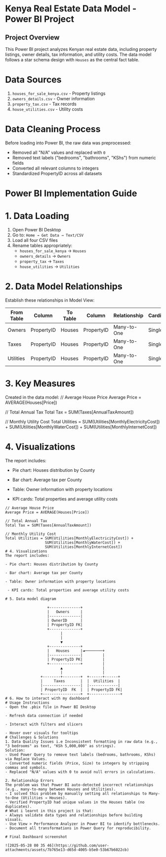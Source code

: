 # Kenya Real Estate Data Model - Power BI Project
## Project Overview
This Power BI project analyzes Kenyan real estate data, including property listings, owner details, tax information, and utility costs. The data model follows a star schema design with `Houses` as the central fact table.

# Data Sources
1. `houses_for_sale_kenya.csv` - Property listings
2. `owners_details.csv` - Owner information
3. `property_tax.csv` - Tax records
4. `house_utilities.csv` - Utility costs

# Data Cleaning Process
Before loading into Power BI, the raw data was preprocessed:
- Removed all "N/A" values and replaced with `0`
- Removed text labels ("bedrooms", "bathrooms", "KShs") from numeric fields
- Converted all relevant columns to integers
- Standardized PropertyID across all datasets

# Power BI Implementation Guide

# 1. Data Loading
1. Open Power BI Desktop
2. Go to: `Home → Get Data → Text/CSV`
3. Load all four CSV files
4. Rename tables appropriately:
   - `houses_for_sale_kenya` → `Houses`
   - `owners_details` → `Owners`
   - `property_tax` → `Taxes`
   - `house_utilities` → `Utilities`

# 2. Data Model Relationships
Establish these relationships in Model View:

| From Table  | Column     | To Table | Column     | Relationship | Cardinality  |
|-------------|------------|----------|------------|--------------|--------------|
| Owners      | PropertyID | Houses   | PropertyID | Many-to-One  | Single → 🔄  |
| Taxes       | PropertyID | Houses   | PropertyID | Many-to-One  | Single → 🔄  |
| Utilities   | PropertyID | Houses   | PropertyID | Many-to-One  | Single → 🔄  |

# 3. Key Measures
Created in the data model:
// Average House Price
Average Price = AVERAGE(Houses[Price])

// Total Annual Tax
Total Tax = SUM(Taxes[AnnualTaxAmount])

// Monthly Utility Cost
Total Utilities = SUM(Utilities[MonthlyElectricityCost]) + 
                  SUM(Utilities[MonthlyWaterCost]) +
                  SUM(Utilities[MonthlyInternetCost])
# 4. Visualizations
The report includes:

- Pie chart: Houses distribution by County

- Bar chart: Average tax per County

- Table: Owner information with property locations

 - KPI cards: Total properties and average utility costs
```dax
// Average House Price
Average Price = AVERAGE(Houses[Price])

// Total Annual Tax
Total Tax = SUM(Taxes[AnnualTaxAmount])

// Monthly Utility Cost
Total Utilities = SUM(Utilities[MonthlyElectricityCost]) + 
                  SUM(Utilities[MonthlyWaterCost]) +
                  SUM(Utilities[MonthlyInternetCost])
# 4. Visualizations
The report includes:

- Pie chart: Houses distribution by County

- Bar chart: Average tax per County

- Table: Owner information with property locations

 - KPI cards: Total properties and average utility costs

# 5. Data model diagram

                   +--------------+
                   |   Owners     |
                   |--------------|
                   | OwnerID      |
                   | PropertyID FK|
                   +--------------+
                         |
                         |
                         ▼
                   +--------------+
                   |   Houses     |◄────────+
                   |--------------|         |
                   | PropertyID PK|         |
                   +--------------+         |
                         ▲                  |
                         |                  |
                +--------+--------+  +------+------+
                |     Taxes       |  |  Utilities  |
                |-----------------|  |-------------|
                | PropertyID  FK  |  | PropertyID FK|
                +-----------------+  +--------------+
# 6. How to interact with my dashboard
# Usage Instructions
- Open the .pbix file in Power BI Desktop

- Refresh data connection if needed

- Interact with filters and slicers

- Hover over visuals for tooltips
# Challenges & Solutions
1. Data Quality Issues i.e Inconsistent formatting in raw data (e.g., "3 bedrooms" as text, "KSh 5,000,000" as strings).
Solution:
- Used Power Query to remove text labels (bedrooms, bathrooms, KShs) via Replace Values.
- Converted numeric fields (Price, Size) to integers by stripping commas and symbols.
- Replaced "N/A" values with 0 to avoid null errors in calculations.

2. Relationship Errors
The problem was that Power BI auto-detected incorrect relationships (e.g., many-to-many between Houses and Utilities).
- I solved this problem by manually setting all relationships to Many-to-One (Utilities → Houses).
- Verified PropertyID had unique values in the Houses table (no duplicates).
# What i learnt in this project is that:
- Always validate data types and relationships before building visuals.
- Use View > Performance Analyzer in Power BI to identify bottlenecks.
- Document all transformations in Power Query for reproducibility.

# Final Dashboard screenshot

![2025-05-28 00 35 46](https://github.com/user-attachments/assets/7b765e13-d65d-4005-b5e0-53b67b6022cb)
